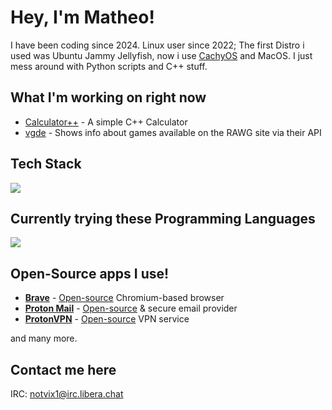 # Hey, I'm Matheo!
I have been coding since 2024.
Linux user since 2022; The first Distro i used was Ubuntu Jammy Jellyfish, now i use [CachyOS](https://cachyos.org/) and MacOS.
I just mess around with Python scripts and C++ stuff.

## What I'm working on right now
- [Calculator++](https://github.com/veddevv/CalculatorPlusPlus) - A simple C++ Calculator
- [vgde](https://github.com/veddevv/vgde) - Shows info about games available on the RAWG site via their API

## Tech Stack
[![](https://skillicons.dev/icons?i=python,cpp,javascript,html,css,github,linux,apple,pycharm,clion,vscode&theme=dark&perline=10)](https://skillicons.dev)

## Currently trying these Programming Languages
[![](https://skillicons.dev/icons?i=c&theme=dark&perline=10)](https://skillicons.dev)

## Open-Source apps I use!
* [**Brave**](https://brave.com/) - [Open-source](https://github.com/brave/brave-browser) Chromium-based browser
* [**Proton Mail**](https://proton.me/mail/) - [Open-source](https://github.com/ProtonMail) & secure email provider
* [**ProtonVPN**](https://protonvpn.com/) - [Open-source](https://github.com/ProtonVPN/) VPN service

and many more.

## Contact me here
IRC: notvix1@irc.libera.chat
